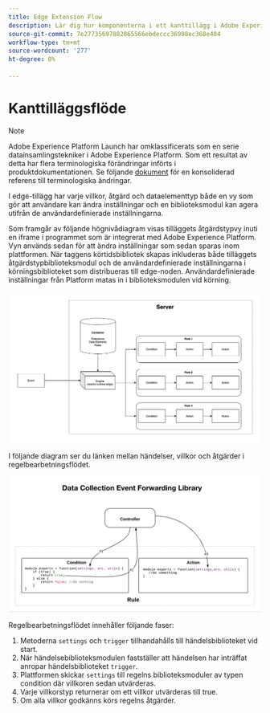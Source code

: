 ```yaml
---
title: Edge Extension Flow
description: Lär dig hur komponenterna i ett kanttillägg i Adobe Experience Platform interagerar med varandra vid körning.
source-git-commit: 7e27735697882065566ebdeccc36998ec368e404
workflow-type: tm+mt
source-wordcount: '277'
ht-degree: 0%

---
```


# Kanttilläggsflöde

>[!NOTE]
>
>Adobe Experience Platform Launch har omklassificerats som en serie datainsamlingstekniker i Adobe Experience Platform. Som ett resultat av detta har flera terminologiska förändringar införts i produktdokumentationen. Se följande [dokument](../../term-updates.md) för en konsoliderad referens till terminologiska ändringar.

I edge-tillägg har varje villkor, åtgärd och dataelementtyp både en vy som gör att användare kan ändra inställningar och en biblioteksmodul kan agera utifrån de användardefinierade inställningarna.

Som framgår av följande högnivådiagram visas tilläggets åtgärdstypvy inuti en iframe i programmet som är integrerat med Adobe Experience Platform. Vyn används sedan för att ändra inställningar som sedan sparas inom plattformen. När taggens körtidsbibliotek skapas inkluderas både tilläggets åtgärdstypbiblioteksmodul och de användardefinierade inställningarna i körningsbiblioteket som distribueras till edge-noden. Användardefinierade inställningar från Platform matas in i biblioteksmodulen vid körning.

![tilläggsflödesdiagram](../images/flow/edge/event-processing-flow.png)

I följande diagram ser du länken mellan händelser, villkor och åtgärder i regelbearbetningsflödet.

![flödesdiagram för regelbearbetning](../images/flow/edge/rule-processing-flow.png)

Regelbearbetningsflödet innehåller följande faser:

1. Metoderna `settings` och `trigger` tillhandahålls till händelsbiblioteket vid start.
1. När händelsebiblioteksmodulen fastställer att händelsen har inträffat anropar händelsbiblioteket `trigger`.
1. Plattformen skickar `settings` till regelns biblioteksmoduler av typen condition där villkoren sedan utvärderas.
1. Varje villkorstyp returnerar om ett villkor utvärderas till true.
1. Om alla villkor godkänns körs regelns åtgärder.
